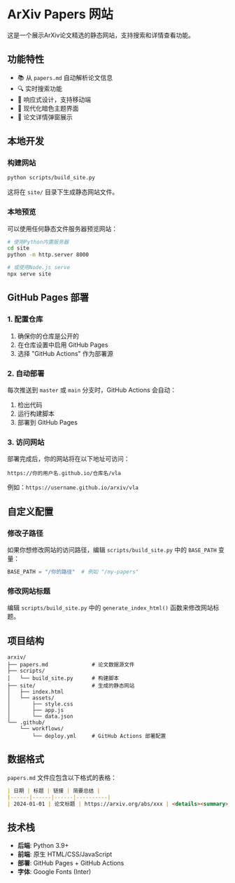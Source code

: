 # ArXiv Papers 网站

这是一个展示ArXiv论文精选的静态网站，支持搜索和详情查看功能。

## 功能特性

- 📚 从 `papers.md` 自动解析论文信息
- 🔍 实时搜索功能
- 📱 响应式设计，支持移动端
- 🎨 现代化暗色主题界面
- 📄 论文详情弹窗展示

## 本地开发

### 构建网站

```bash
python scripts/build_site.py
```

这将在 `site/` 目录下生成静态网站文件。

### 本地预览

可以使用任何静态文件服务器预览网站：

```bash
# 使用Python内置服务器
cd site
python -m http.server 8000

# 或使用Node.js serve
npx serve site
```

## GitHub Pages 部署

### 1. 配置仓库

1. 确保你的仓库是公开的
2. 在仓库设置中启用 GitHub Pages
3. 选择 "GitHub Actions" 作为部署源

### 2. 自动部署

每次推送到 `master` 或 `main` 分支时，GitHub Actions 会自动：

1. 检出代码
2. 运行构建脚本
3. 部署到 GitHub Pages

### 3. 访问网站

部署完成后，你的网站将在以下地址可访问：
```
https://你的用户名.github.io/仓库名/vla
```

例如：`https://username.github.io/arxiv/vla`

## 自定义配置

### 修改子路径

如果你想修改网站的访问路径，编辑 `scripts/build_site.py` 中的 `BASE_PATH` 变量：

```python
BASE_PATH = "/你的路径"  # 例如 "/my-papers"
```

### 修改网站标题

编辑 `scripts/build_site.py` 中的 `generate_index_html()` 函数来修改网站标题。

## 项目结构

```
arxiv/
├── papers.md              # 论文数据源文件
├── scripts/
│   └── build_site.py      # 构建脚本
├── site/                  # 生成的静态网站
│   ├── index.html
│   └── assets/
│       ├── style.css
│       ├── app.js
│       └── data.json
└── .github/
    └── workflows/
        └── deploy.yml     # GitHub Actions 部署配置
```

## 数据格式

`papers.md` 文件应包含以下格式的表格：

```markdown
| 日期 | 标题 | 链接 | 简要总结 |
|------|------|------|----------|
| 2024-01-01 | 论文标题 | https://arxiv.org/abs/xxx | <details><summary>点击查看</summary>详细内容...</details> |
```

## 技术栈

- **后端**: Python 3.9+
- **前端**: 原生 HTML/CSS/JavaScript
- **部署**: GitHub Pages + GitHub Actions
- **字体**: Google Fonts (Inter)
